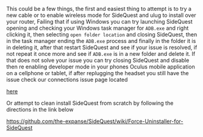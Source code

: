 This could be a few things, the first and easiest thing to attempt is to try a new cable or to enable wireless mode for SideQuest and ulug to install over your router, Failing that if using Windows you can try launching SideQuest opening and checking your Windows task manager for `ADB.exe` and right clicking it, then selecting `open folder location` and closing SideQuest, then in the task manager ending the `ADB.exe` process and finally in the folder it is in deleting it, after that restart SideQuest and see if your issue is resolved, if not repeat it once more and see if `ADB.exe` is in a new folder and delete it. If that does not solve your issue you can try closing SideQuest and disable then re enabling developer mode in your phones Oculus mobile application on a cellphone or tablet, if after replugging the headset you still have the issue check our connections issue page located

[here](https://github.com/the-expanse/SideQuest/wiki/I-am-having-issues-Connecting-,-what-do-i-do%3F#having-issues)

Or attempt to clean install SideQuest from scratch by following the directions in the link below

https://github.com/the-expanse/SideQuest/wiki/Force-Uninstaller-for-SideQuest